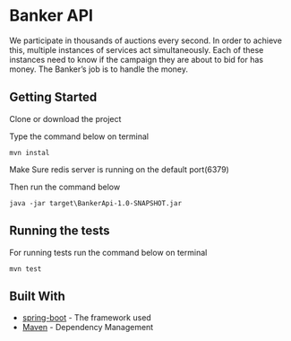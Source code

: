 # Banker API

We participate in thousands of auctions every second. In order to achieve this, multiple
instances of services act simultaneously.
Each of these instances need to know if the campaign they are about to bid for has money.
The Banker’s job is to handle the money.

## Getting Started

Clone or download the project 

Type the command below on terminal 
```
mvn instal
```
Make Sure redis server is running on the default port(6379)

Then run the command below 
```
java -jar target\BankerApi-1.0-SNAPSHOT.jar
```

## Running the tests
For running tests run the command below on terminal 
```
mvn test
```

## Built With

* [spring-boot](https://spring.io/projects/spring-boot) - The framework used
* [Maven](https://maven.apache.org/) - Dependency Management
